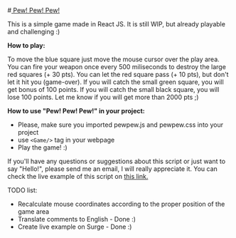 #<a href="http://pewpew.surge.sh/"> Pew! Pew! Pew! </a>

<p>This is a simple game made in React JS. It is still WIP, but already playable and challenging :)</p>

<b>How to play:</b>

<p>To move the blue square just move the mouse cursor over the play area. You can fire your weapon once every 500 miliseconds to destroy the large red squares (+ 30 pts).
You can let the red square pass (+ 10 pts), but don't let it hit you (game-over). If you will catch the small green square, you will get bonus of 100 points. If you will catch the small black square, you will lose 100 points. Let me know if you will get more than 2000 pts ;)</p>

<b>How to use "Pew! Pew! Pew!" in your project:</b>

- Please, make sure you imported pewpew.js and pewpew.css into your project
- use ```<Game/>``` tag in your webpage
- Play the game! :)

<p>If you'll have any questions or suggestions about this script or just want to say "Hello!", please send me an email, I will really appreciate it. You can check the live example of this script on <a href="http://pewpew.surge.sh/">this link.</a></p>

TODO list:
 - Recalculate mouse coordinates according to the proper position of the game area
 - Translate comments to English - Done :)
 - Create live example on Surge - Done :)
 





